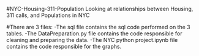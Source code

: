 #NYC-Housing-311-Population
Looking at relationships between Housing, 311 calls, and Populations in NYC

#There are 3 files: 
-The sql file contains the sql code performed on the 3 tables. 
-The DataPreparation.py file contains the code responsible for cleaning and preparing the data. 
-The NYC python project.ipynb file contains the code responsible for the graphs. 
